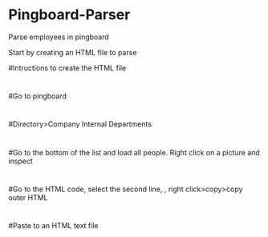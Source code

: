 # Pingboard-Parser
Parse employees in pingboard

Start by creating an HTML file to parse

#Intructions to create the HTML file
#
#Go to pingboard
#
#Directory>Company Internal Departments
#
#Go to the bottom of the list and load all people. Right click on a picture and inspect
#
#Go to the HTML code, select the second line, <html>, right click>copy>copy outer HTML
#
#Paste to an HTML text file
